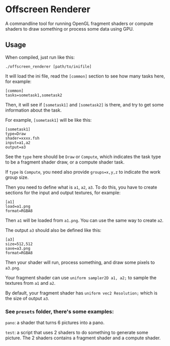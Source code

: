 # Offscreen Renderer

A commandline tool for running OpenGL fragment shaders or compute shaders to draw something or process some data using GPU.

## Usage

When compiled, just run like this:

```
./offscreen_renderer [path/to/inifile]
```

It will load the ini file, read the `[common]` section to see how many tasks here, for example:

```
[common]
tasks=sometask1,sometask2
```

Then, it will see if `[sometask1]` and `[sometask2]` is there, and try to get some information about the task.

For example, `[sometask1]` will be like this:

```
[sometask1]
type=Draw
shader=xxxx.fsh
input=a1,a2
output=a3
```

See the `type` here should be `Draw` or `Compute`, which indicates the task type to be a fragment shader draw, or a compute shader task.

If `type` is `Compute`, you need also provide `groups=x,y,z` to indicate the work group size.

Then you need to define what is `a1`, `a2`, `a3`. To do this, you have to create sections for the input and output textures, for example:

```
[a1]
load=a1.png
format=RGBA8
```

Then `a1` will be loaded from `a1.png`. You can use the same way to create `a2`.

The output `a3` should also be defined like this:

```
[a3]
size=512,512
save=a3.png
format=RGBA8
```

Then your shader will run, process something, and draw some pixels to `a3.png`.

Your fragment shader can use `uniform sampler2D a1, a2;` to sample the textures from `a1` and `a2`. 

By default, your fragment shader has `uniform vec2 Resolution;` which is the size of output `a3`.

### See `presets` folder, there's some examples:

`pano`: a shader that turns 6 pictures into a pano.

`test`: a script that uses 2 shaders to do something to generate some picture. The 2 shaders contains a fragment shader and a compute shader.


